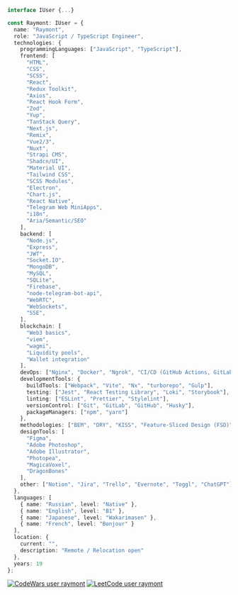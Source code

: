 ```TypeScript
interface IUser {...}

const Raymont: IUser = {
  name: "Raymont",
  role: "JavaScript / TypeScript Engineer",
  technologies: {
    programmingLanguages: ["JavaScript", "TypeScript"],
    frontend: [
      "HTML",
      "CSS",
      "SCSS",
      "React",
      "Redux Toolkit",
      "Axios",
      "React Hook Form",
      "Zod",
      "Yup",
      "TanStack Query",
      "Next.js",
      "Remix",
      "Vue2/3",
      "Nuxt",
      "Strapi CMS",
      "Shadcn/UI",
      "Material UI",
      "Tailwind CSS",
      "SCSS Modules",
      "Electron",
      "Chart.js",
      "React Native",
      "Telegram Web MiniApps",
      "i18n",
      "Aria/Semantic/SEO"
    ],
    backend: [
      "Node.js",
      "Express",
      "JWT",
      "Socket.IO",
      "MongoDB",
      "MySQL",
      "SQLite",
      "Firebase",
      "node-telegram-bot-api",
      "WebRTC",
      "WebSockets",
      "SSE",
    ],
    blockchain: [
      "Web3 basics",
      "viem",
      "wagmi",
      "Liquidity pools",
      "Wallet integration"
    ],
    devOps: ["Nginx", "Docker", "Ngrok", "CI/CD (GitHub Actions, GitLab CI/CD)", "SSL/TLS setup"],
    developmentTools: {
      buildTools: ["Webpack", "Vite", "Nx", "turborepo", "Gulp"],
      testing: ["Jest", "React Testing Library", "Loki", "Storybook"],
      linting: ["ESLint", "Prettier", "Stylelint"],
      versionControl: ["Git", "GitLab", "GitHub", "Husky"],
      packageManagers: ["npm", "yarn"]
    },
    methodologies: ["BEM", "DRY", "KISS", "Feature-Sliced Design (FSD)"],
    designTools: [
      "Figma",
      "Adobe Photoshop",
      "Adobe Illustrator",
      "Photopea",
      "MagicaVoxel",
      "DragonBones"
    ],
    other: ["Notion", "Jira", "Trello", "Evernote", "Toggl", "ChatGPT"]
  },
  languages: [
    { name: "Russian", level: "Native" },
    { name: "English", level: "B1" },
    { name: "Japanese", level: "Wakarimasen" },
    { name: "French", level: "Bonjour" }
  ],
  location: {
    current: "",
    description: "Remote / Relocation open"
  },
  years: 19
};

```

[![CodeWars user raymont](https://www.codewars.com/users/Raymont/badges/large)](https://www.codewars.com/users/Raymont)
[![LeetCode user raymont](https://img.shields.io/badge/dynamic/json?style=for-the-badge&labelColor=black&color=%23ffa116&label=Solved%20tasks&query=solved&url=https%3A%2F%2Fleetcode-badge.vercel.app%2Fapi%2Fusers%2Fraymont&logo=leetcode&logoColor=yellow)](https://leetcode.com/raymont/)
